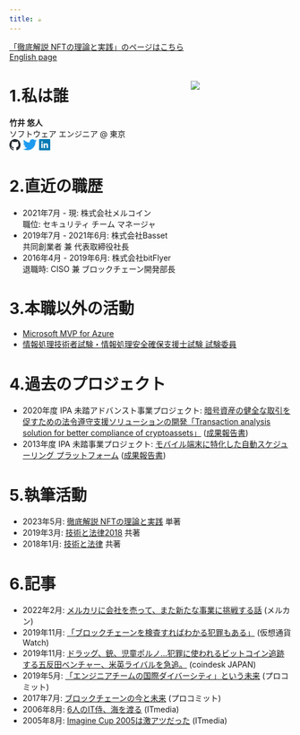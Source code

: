 ```yaml
---
title: ☕
---
```


[「徹底解説 NFTの理論と実践」のページはこちら](./nft-book)<br>
[English page](./en.md)

<img src="https://coralcap.co/wp-content/uploads/2020/01/bt-035.jpg" style="float:right;margin:20px 0 0 20px" width="180px">

# 1.私は誰

**竹井 悠人**<br>
ソフトウェア エンジニア @ 東京<br>
[<img src="/assets/github.svg" height="20px" alt="GitHub">](https://github.com/takeiyuto)
[<img src="/assets/twitter.svg" height="20px" alt="Twitter">](https://twitter.com/yutopio_ja)
[<img src="/assets/linkedin.svg" height="20px" alt="LinkedIn">](https://linkedin.com/in/takei)

# 2.直近の職歴

* 2021年7月 - 現: 株式会社メルコイン<br>
    職位: セキュリティ チーム マネージャ
* 2019年7月 - 2021年6月: 株式会社Basset<br>
    共同創業者 兼 代表取締役社長
* 2016年4月 - 2019年6月: 株式会社bitFlyer<br>
    退職時: CISO 兼 ブロックチェーン開発部長

# 3.本職以外の活動

* [Microsoft MVP for Azure](https://mvp.microsoft.com/ja-jp/PublicProfile/9584)
* [情報処理技術者試験・情報処理安全確保支援士試験 試験委員](https://www.ipa.go.jp/shiken/about/iinkai_kousei.html)

# 4.過去のプロジェクト

* 2020年度 IPA 未踏アドバンスト事業プロジェクト: 
    [暗号資産の健全な取引を促すための法令遵守支援ソリューションの開発「Transaction analysis solution for better compliance of cryptoassets」](https://www.ipa.go.jp/archive/jinzai/mitou/advanced/2020/gaiyou_o-1.html) ([成果報告書](https://www.ipa.go.jp/archive/files/000091470.pdf))
* 2013年度 IPA 未踏事業プロジェクト: 
    [モバイル端末に特化した自動スケジューリング プラットフォーム](https://www.ipa.go.jp/archive/jinzai/mitou/it/2013/seika.html) ([成果報告書](https://www.ipa.go.jp/archive/files/000041706.pdf))

# 5.執筆活動

* 2023年5月: [徹底解説 NFTの理論と実践](https://www.ohmsha.co.jp/book/9784274230608/) 単著
* 2019年3月: [技術と法律2018](https://nextpublishing.jp/book/10528.html) 共著
* 2018年1月: [技術と法律](https://nextpublishing.jp/book/9420.html) 共著

# 6.記事

* 2022年2月: [メルカリに会社を売って、また新たな事業に挑戦する話](https://mercan.mercari.com/articles/33128/) (メルカン)
* 2019年11月: [「ブロックチェーンを検査すればわかる犯罪もある」](https://crypto.watch.impress.co.jp/docs/interview/1216053.html) (仮想通貨Watch)
* 2019年11月: [ドラッグ、銃、児童ポルノ…犯罪に使われるビットコイン追跡する五反田ベンチャー、米英ライバルを急追。](https://www.coindeskjapan.com/26357/) (coindesk JAPAN)
* 2019年5月: [「エンジニアチームの国際ダイバーシティ」という未来](https://www.procommit.co.jp/mitou/multinational_team) (プロコミット)
* 2017年7月: [ブロックチェーンの今と未来](https://www.procommit.co.jp/mitou/blockchain) (プロコミット)
* 2006年8月: [6人のIT侍、海を渡る](https://www.itmedia.co.jp/enterprise/articles/0608/06/news001.html) (ITmedia)
* 2005年8月: [Imagine Cup 2005は激アツだった](https://www.itmedia.co.jp/enterprise/articles/0508/03/news005.html) (ITmedia)

